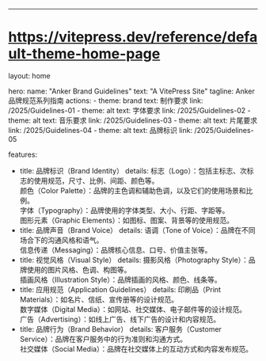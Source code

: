---
# https://vitepress.dev/reference/default-theme-home-page
layout: home

hero:
  name: "Anker Brand Guidelines"
  text: "A VitePress Site"
  tagline: Anker 品牌规范系列指南
  actions:
    - theme: brand
      text: 制作要求
      link: /2025/Guidelines-01
    - theme: alt
      text: 字体要求
      link: /2025/Guidelines-02
    - theme: alt
      text: 音乐要求
      link: /2025/Guidelines-03
    - theme: alt
      text: 片尾要求
      link: /2025/Guidelines-04
    - theme: alt
      text: 品牌标识
      link: /2025/Guidelines-05

features:
  - title: 品牌标识（Brand Identity）
    details:  标志（Logo）：包括主标志、次标志的使用规范，尺寸、比例、间距、颜色等。<br>颜色（Color Palette）：品牌的主色调和辅助色调，以及它们的使用场景和比例。<br>字体（Typography）：品牌使用的字体类型、大小、行距、字距等。<br>图形元素（Graphic Elements）：如图标、图案、背景等的使用规范。 
  - title: 品牌声音（Brand Voice）
    details:  语调（Tone of Voice）：品牌在不同场合下的沟通风格和语气。<br>信息传递（Messaging）：品牌核心信息、口号、价值主张等。
  - title: 视觉风格（Visual Style）
    details: 摄影风格（Photography Style）：品牌使用的图片风格、色调、构图等。<br>插画风格（Illustration Style）：品牌插画的风格、颜色、线条等。
  - title: 应用规范（Application Guidelines）
    details: 印刷品（Print Materials）：如名片、信纸、宣传册等的设计规范。<br>数字媒体（Digital Media）：如网站、社交媒体、电子邮件等的设计规范。<br>广告（Advertising）：如线上广告、线下广告的设计和内容规范。
  - title: 品牌行为（Brand Behavior）
    details: 客户服务（Customer Service）：品牌在客户服务中的行为准则和沟通方式。<br>社交媒体（Social Media）：品牌在社交媒体上的互动方式和内容发布规范。

